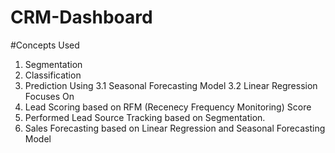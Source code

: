 # CRM-Dashboard
#Concepts Used
  1. Segmentation
  2. Classification
  3. Prediction Using
    3.1 Seasonal Forecasting Model
    3.2 Linear Regression
Focuses On
1. Lead Scoring based on RFM (Recenecy Frequency Monitoring) Score
2. Performed Lead Source Tracking based on Segmentation.
3. Sales Forecasting based on Linear Regression and  Seasonal Forecasting Model
 
